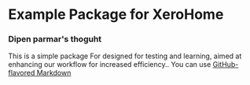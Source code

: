 # Example Package for XeroHome

### Dipen parmar's thoguht

This is a simple package For designed for testing and learning, aimed at enhancing our workflow for increased efficiency.. You can use
[GitHub-flavored Markdown](https://guides.github.com/features/mastering-markdown/)
